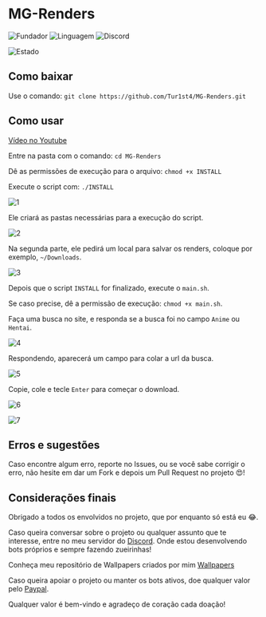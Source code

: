 # MG-Renders
![Fundador](https://img.shields.io/badge/Fundador-Tur1st4-red.svg?style=for-the-badge&logo=arch-linux) ![Linguagem](https://img.shields.io/badge/Linguagem-Shell%20Bash%20Script-blue.svg?style=for-the-badge&logo=PowerShell) ![Discord](https://img.shields.io/badge/Chat-Discord-blue.svg?style=for-the-badge&logo=Discord)

![Estado](https://img.shields.io/badge/Estado-Em%20Constru%C3%A7%C3%A3o-green.svg?style=for-the-badge)

## Como baixar

Use o comando: `git clone https://github.com/Tur1st4/MG-Renders.git`

## Como usar

[Vídeo no Youtube](https://youtu.be/MfxeHZ1gRtA)

Entre na pasta com o comando: `cd MG-Renders`

Dê as permissões de execução para o arquivo: `chmod +x INSTALL`

Execute o script com: `./INSTALL`

![1](https://user-images.githubusercontent.com/39463391/57049694-8fa9d900-6c4f-11e9-87ec-384739d6071e.png)

Ele criará as pastas necessárias para a execução do script.

![2](https://user-images.githubusercontent.com/39463391/57049696-90426f80-6c4f-11e9-82ab-7c8630d5efa5.png)

Na segunda parte, ele pedirá um local para salvar os renders, coloque por exemplo, `~/Downloads`.

![3](https://user-images.githubusercontent.com/39463391/57049697-90426f80-6c4f-11e9-949e-ff3fc3ddd861.png)

Depois que o script `INSTALL` for finalizado, execute o `main.sh`.

Se caso precise, dê a permissão de execução: `chmod +x main.sh`.

Faça uma busca no site, e responda se a busca foi no campo `Anime` ou `Hentai`.

![4](https://user-images.githubusercontent.com/39463391/57049698-90db0600-6c4f-11e9-92de-a9b2a9ea27c3.png)

Respondendo, aparecerá um campo para colar a url da busca.

![5](https://user-images.githubusercontent.com/39463391/57049700-90db0600-6c4f-11e9-8836-812646765f9d.png)

Copie, cole e tecle `Enter` para começar o download.

![6](https://user-images.githubusercontent.com/39463391/57049702-90db0600-6c4f-11e9-9a57-7b6bfb8959bb.png)

![7](https://user-images.githubusercontent.com/39463391/57049703-91739c80-6c4f-11e9-88de-f6f55722a7d3.png)

## Erros e sugestões

Caso encontre algum erro, reporte no Issues, ou se você sabe corrigir o erro, não hesite em dar um Fork e depois um Pull Request no projeto :heart_eyes:!

## Considerações finais

Obrigado a todos os envolvidos no projeto, que por enquanto só está eu :joy:.



Caso queira conversar sobre o projeto ou qualquer assunto que te interesse, entre no meu servidor do [Discord](https://discord.gg/HjRDBQQ).
Onde estou desenvolvendo bots próprios e sempre fazendo zueirinhas!

Conheça meu repositório de Wallpapers criados por mim [Wallpapers](https://github.com/Tur1st4/Wallpapers)

Caso queira apoiar o projeto ou manter os bots ativos, doe qualquer valor pelo [Paypal](https://www.paypal.com/cgi-bin/webscr?cmd=_s-xclick&hosted_button_id=WFKSH5C6K6XAG&source=url).

Qualquer valor é bem-vindo e agradeço de coração cada doação!
